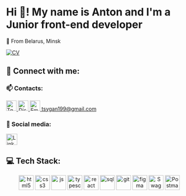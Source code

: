 <h1>Hi 👋! My name is Anton and I'm a<br> Junior front-end developer</h1>

📍 From Belarus, Minsk

<a href="https://tsygana.github.io/frontend-cv/" target="_blank">
  <img alt="CV" src="https://img.shields.io/badge/CV_Anton_Tsyhan-blue?style=for-the-badge&logo=CV&labelColor=white&color=%23752326" />
</a>

## 💬 Connect with me:

### :mailbox: Contacts:
<a href="https://t.me/antonazik" target="_blank">
<img alt="Tg" title="Write me on Telegram" src="https://img.shields.io/badge/-Telegram-blue?style=flat&logo=Telegram&logoColor=white" height="28"/>
</a>
<a href="https://discord.com/users/790478203616624651" target="_blank">
<img alt="Discord" title="Write me on Discord" src="https://img.shields.io/badge/Discord-%237289DA.svg?logo=discord&logoColor=white" height="28"/>
</a>
<a href="mailto:tsygan199@gmail.com" target="_blank">
<img alt="Email" title="Write me on Gmail" src="https://img.shields.io/badge/-Mail-red?style=flat&logo=Gmail&logoColor=white" height="28"/> tsygan199@gmail.com
</a>

### 🤝 Social media:
<p>
    <a href="https://www.linkedin.com/in/anton-tsyhan-007b8518a/" target="_blank">
    <img alt="LinkedIn" title="Follow me on LinkedIn" src="https://img.shields.io/badge/LinkedIn-%230077B5.svg?logo=linkedin&logoColor=white" height="30"/>
  </a>
</p>

## 💻 Tech Stack:
<div align="center">
  <img alt="html5" src="https://img.shields.io/badge/html5-%23E34F26.svg?style=for-the-badge&logo=html5&logoColor=white" height="40"/>
  <img alt="css3" src="https://img.shields.io/badge/CSS3-1572b6.svg?style=for-the-badge&logo=CSS3&logoColor=white" height="40"/>
  <img alt="js" src="https://img.shields.io/badge/JavaScript-F7DF1E.svg?style=for-the-badge&logo=JavaScript&logoColor=black" height="40"/>
  <img alt="typescript" src="https://img.shields.io/badge/typescript-FA005A.svg?style=for-the-badge&logo=typescript&logoColor=white" height="40"/>
  <img alt="react" src="https://img.shields.io/badge/react-61DAFB.svg?style=for-the-badge&logo=react&logoColor=black" height="40"/>
  <img alt="sql" src="https://img.shields.io/badge/SQL-FF880F.svg?style=for-the-badge&logo=postgresql&logoColor=white" height="40"/>
  <img alt="git" src="https://img.shields.io/badge/git-21B352.svg?style=for-the-badge&logo=git&logoColor=white" height="40"/>
  <img alt="figma" src="https://img.shields.io/badge/figma-F24E1E.svg?style=for-the-badge&logo=figma&logoColor=white" height="40"/>
  <img alt="Swagger" src="https://img.shields.io/badge/-Swagger-%23Clojure?style=for-the-badge&logo=swagger&logoColor=white" height="40"/>
  <img alt="Postman" src="https://img.shields.io/badge/Postman-FF6C37?style=for-the-badge&logo=postman&logoColor=white" height="40"/>
</div>